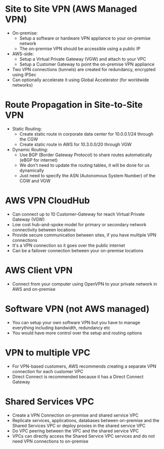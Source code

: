 # Site to Site VPN (AWS Managed VPN)

- On-premise:
  - Setup a software or hardware VPN appliance to your on-premise network
  - The on-premise VPN should be accessible using a public IP
- AWS-side:
  - Setup a Virtual Private Gateway (VGW) and attach to your VPC
  - Setup a Customer Gateway to point the on-premise VPN appliance
- Two VPN connections (tunnels) are created for redundancy, encrypted using IPSec
- Can optionally accelerate it using Global Accelerator (for worldwide networks)

# Route Propagation in Site-to-Site VPN

- Static Routing:
  - Create static route in corporate data center for 10.0.0.1/24 through the CGW
  - Create static route in AWS for 10.3.0.0/20 through VGW
- Dynamic Routing:
  - Use BGP (Border Gateway Protocol) to share routes automatically (eBGP for internet)
  - We don't need to update the routing tables, it will be done for us dynamically
  - Just need to specify the ASN (Autonomous System Number) of the CGW and VGW

# AWS VPN CloudHub

- Can connect up to 10 Customer-Gateway for reach Virtual Private Gateway (VGW)
- Low cost hub-and-spoke model for primary or secondary network connectivity between locations
- Provide secure communication between sites, if you have multiple VPN connections
- It's a VPN connection so it goes over the public internet
- Can be a failover connection between your on-premise locations

# AWS Client VPN

- Connect from your computer using OpenVPN to your private network in AWS and on-premise

# Software VPN (not AWS managed)

- You can setup your own software VPN but you have to manage everything including bandwidth, redundancy etc
- You would have more control over the setup and routing options

# VPN to multiple VPC

- For VPN-based customers, AWS recommends creating a separate VPN connection for each customer VPC
- Direct Connect is recommended because it has a Direct Connect Gateway

# Shared Services VPC

- Create a VPN Connection on-premise and shared service VPC
- Replicate services, applications, databases between on-premise and the Shared Services VPC or deploy proxies in the shared service VPC
- Do VPC peering between the VPC and the shared service VPC
- VPCs can directly access the Shared Service VPC services and do not need VPN connections to on-premise

